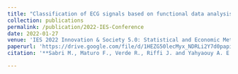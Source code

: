 ```yaml
---
title: "Classification of ECG signals based on functional data analysis and machine learning techniques"
collection: publications
permalink: /publication/2022-IES-Conference
date: 2022-01-27
venue: 'IES 2022 Innovation & Society 5.0: Statistical and Economic Methodologies for Quality Assessment'
paperurl: 'https://drive.google.com/file/d/1HEZG50lecMyx_NDRLi2Y7d0papiX9ZWO/view'
citation: '**Sabri M., Maturo F., Verde R., Riffi J. and Yahyaouy A. E. Classification of ECG signals based on functional data analysis and machine learning techniques**';<i>IES 2022 Innovation & Society 5.0: Statistical and Economic Methodologies for Quality Assessment</i>. Page: 618-623.

---
```

